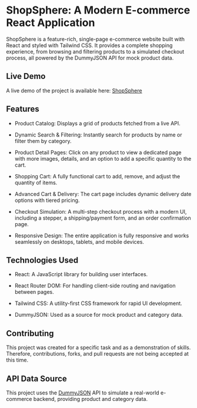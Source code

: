 # ShopSphere: A Modern E-commerce React Application

ShopSphere is a feature-rich, single-page e-commerce website built with React and styled with Tailwind CSS. It provides a complete shopping experience, from browsing and filtering products to a simulated checkout process, all powered by the DummyJSON API for mock product data.

## Live Demo

A live demo of the project is available here: [ShopSphere](https://future-fs-02-six.vercel.app/)

## Features

-   Product Catalog: Displays a grid of products fetched from a live API.

-   Dynamic Search & Filtering: Instantly search for products by name or filter them by category.

-   Product Detail Pages: Click on any product to view a dedicated page with more images, details, and an option to add a specific quantity to the cart.

-   Shopping Cart: A fully functional cart to add, remove, and adjust the quantity of items.

-   Advanced Cart & Delivery: The cart page includes dynamic delivery date options with tiered pricing.

-   Checkout Simulation: A multi-step checkout process with a modern UI, including a stepper, a shipping/payment form, and an order confirmation page.

-   Responsive Design: The entire application is fully responsive and works seamlessly on desktops, tablets, and mobile devices.

## Technologies Used

-   React: A JavaScript library for building user interfaces.

-   React Router DOM: For handling client-side routing and navigation between pages.

-   Tailwind CSS: A utility-first CSS framework for rapid UI development.

-   DummyJSON: Used as a source for mock product and category data.

## Contributing

This project was created for a specific task and as a demonstration of skills. Therefore, contributions, forks, and pull requests are not being accepted at this time.

## API Data Source

This project uses the [DummyJSON](https://dummyjson.com/products) API to simulate a real-world e-commerce backend, providing product and category data.
